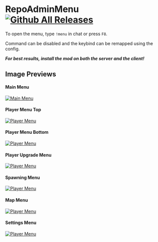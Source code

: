 # RepoAdminMenu [![Github All Releases](https://img.shields.io/github/downloads/proferabg/RepoAdminMenu/total.svg)]()

To open the menu, type `!menu` in chat or press `F8`.

Command can be disabled and the keybind can be remapped using the config.

***For best results, install the mod on both the server and the client!***

## Image Previews

#### Main Menu
[![Main Menu](https://imgur.com/uvksHg5.png)]()

#### Player Menu Top
[![Player Menu](https://imgur.com/ybgCe01.png)]()

#### Player Menu Bottom
[![Player Menu](https://imgur.com/lKakcua.png)]()

#### Player Upgrade Menu
[![Player Menu](https://imgur.com/o5Pjs2A.png)]()

#### Spawning Menu
[![Player Menu](https://imgur.com/0qLOpAb.png)]()

#### Map Menu
[![Player Menu](https://imgur.com/VUP1kgt.png)]()

#### Settings Menu
[![Player Menu](https://imgur.com/hDOMR7K.png)]()